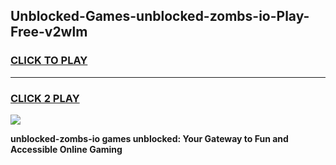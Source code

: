 
## Unblocked-Games-unblocked-zombs-io-Play-Free-v2wlm
<h3>
<a href="https://premium76.site?title=unblocked-zombs-io&ref=23A">CLICK TO PLAY</a></h3>
<hr>

<h3>
<a href="https://premium76.site?title=unblocked-zombs-io&ref=23A">CLICK 2 PLAY</a>
  
</h3>

<a href="https://premium76.site?title=unblocked-zombs-io&ref=23A"><img src="https://clearcache.store/games.png"></a>


**unblocked-zombs-io games unblocked: Your Gateway to Fun and Accessible Online Gaming**
